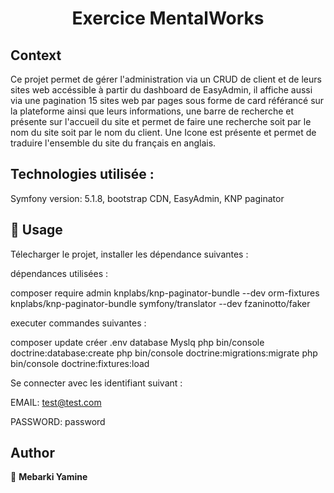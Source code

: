 <h1 align="center">Exercice MentalWorks</h1>

## Context

Ce projet permet de gérer l'administration via un CRUD de client et de leurs sites web accéssible à partir du dashboard de EasyAdmin, il affiche aussi via une pagination 15 sites web par pages sous forme de card référancé sur la plateforme ainsi que leurs informations, une barre de recherche et présente sur l'accueil du site et permet de faire une recherche soit par le nom du site soit par le nom du client.
Une Icone est présente et permet de traduire l'ensemble du site du français en anglais.  

## Technologies utilisée :

Symfony version: 5.1.8, bootstrap CDN, EasyAdmin, KNP paginator

## 🚀 Usage
Télecharger le projet, installer les dépendance suivantes :

dépendances utilisées :

composer require admin knplabs/knp-paginator-bundle
--dev orm-fixtures knplabs/knp-paginator-bundle symfony/translator --dev fzaninotto/faker

executer commandes suivantes :

composer update
créer .env
database Myslq
php bin/console doctrine:database:create
php bin/console doctrine:migrations:migrate
php bin/console doctrine:fixtures:load

Se connecter avec les identifiant suivant :

EMAIL:
test@test.com

PASSWORD:
password

## Author

👤 **Mebarki Yamine**


